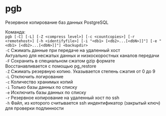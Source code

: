 # pgb
Резервное копирование баз данных PostgreSQL

Команда:  
`pgb [-C] [-L] [-Z <compress level>] [-c <countcopies>] [-r <remotehost>] [-h <identifyfile>] [-i "<db1> [<db2>...[<dbN>]]"] [-e "<db1> [<db2>...[<dbN>]]"] <backupdir>`  
`-C` Сжимать данные при передаче на удаленный хост  
   Актуально для несжатых данных и низкоскоростных каналов передачи  
`-F` Сохранить в специальном сжатом gzip формате  
   Восстанавливается с помощью pg_restore  
`-Z` Сжимать резервную копию. Указывается степень сжатия от 0 до 9  
`-L` Отключить логирование  
`-c` Количество хранимых копий  
`-i` Только базы данных по списку  
`-e` Исключить базы данных по списку  
`-r` Резервное копирование на удаленный хост по ssh  
`-h` Файл, из которого считывается ssh индентификатор (закрытый ключ) для проверки подлинности  
